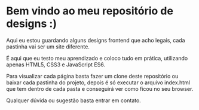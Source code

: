 # Bem vindo ao meu repositório de designs :)

Aqui eu estou guardando alguns designs frontend que acho legais, cada pastinha vai ser um site diferente.

É aqui que eu testo meu aprendizado e coloco tudo em prática, utilizando apenas HTML5, CSS3 e JavaScript ES6.

Para visualizar cada página basta fazer um clone deste repositório ou baixar cada pastinha do projeto, depois é só executar o arquivo index.html que tem dentro de cada pasta e conseguirá ver como ficou no seu browser.

Qualquer dúvida ou sugestão basta entrar em contato.
